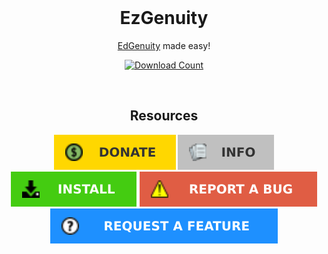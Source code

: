 <br/>
<p align="center">
  <h1 align="center">EzGenuity</h1>
  <p align="center">
  <a href="https://auth.edgenuity.com/login/">EdGenuity</a> made easy!
  </p>
</p>
<div align="center">

  <a href="https://github.com/meteor4716/EzGenuity/blob/main/EzInstall.md">![Download Count](https://img.shields.io/github/downloads/meteor4716/EzGenuity/total?style=for-the-badge)</a>

</div>
<br/>
<p align="center">
  <h2 align="center">Resources</h2>
</p>
<div align="center">

  <a href="https://github.com/meteor4716/EzGenuity/blob/main/EzInstall.md">![Donate](https://raw.githubusercontent.com/meteor4716/EzGenuity/main/assets/donate-button-v1.svg)</a> <a href="https://github.com/meteor4716/EzGenuity/blob/main/EzInstall.md">![Info](https://raw.githubusercontent.com/meteor4716/EzGenuity/main/assets/info-button-v1.svg)</a> <a href="https://github.com/meteor4716/EzGenuity/blob/main/EzInstall.md">![Install](https://raw.githubusercontent.com/meteor4716/EzGenuity/main/assets/install-button-v1.svg)</a> <a href="https://github.com/meteor4716/EzGenuity/blob/main/EzInstall.md">![Report a Bug](https://raw.githubusercontent.com/meteor4716/EzGenuity/main/assets/bug-report-button-v1.svg)</a> <a href="https://github.com/meteor4716/EzGenuity/blob/main/EzInstall.md">![Request a Feature](https://raw.githubusercontent.com/meteor4716/EzGenuity/main/assets/feature-request-button-v1.svg)</a>

</div>
